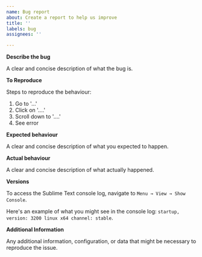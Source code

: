 ```yaml
---
name: Bug report
about: Create a report to help us improve
title: ''
labels: bug
assignees: ''

---
```


**Describe the bug**

A clear and concise description of what the bug is.

**To Reproduce**

Steps to reproduce the behaviour:

1. Go to '...'
2. Click on '....'
3. Scroll down to '....'
4. See error

**Expected behaviour**

A clear and concise description of what you expected to happen.

**Actual behaviour**

A clear and concise description of what actually happened.

**Versions**

To access the Sublime Text console log, navigate to `Menu → View → Show Console`.

Here's an example of what you might see in the console log: `startup, version: 3200 linux x64 channel: stable`.

**Additional Information**

Any additional information, configuration, or data that might be necessary to reproduce the issue.
